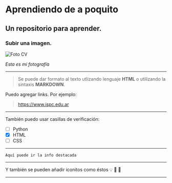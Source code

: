 # Aprendiendo de a poquito
## Un repositorio para aprender.

### Subir una imagen. 


![Foto CV](https://user-images.githubusercontent.com/105983635/177022647-6798b45b-3275-4046-b5b4-8856effbf9f4.png)

_Esta es mi fotografía_

---

>Se puede dar formato al texto utlizando lenguaje **HTML** o utilizando la sintaxis **MARKDOWN**.
 

Puedo agregar links. Por ejemplo:

><https://www.ispc.edu.ar>
---

También puedo usar casillas de verificación:
- [ ] Python
- [X] HTML
- [ ] CSS
---
```sequence
Aquí puede ir la info destacada
```
---

Y también se pueden añadir iconitos como éstos :bulb: :traffic_light: :football:

---
